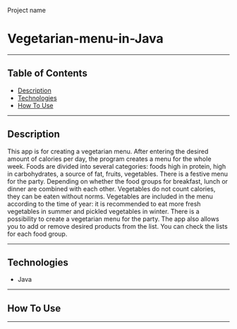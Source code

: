 
Project name

# Vegetarian-menu-in-Java

---

## Table of Contents

- [Description](#description)
- [Technologies](#technologies)
- [How To Use](#how-to-use)

---

## Description

This app is for creating a vegetarian menu. After entering the desired amount of calories per day, the program creates a menu for the whole week.
Foods are divided into several categories: foods high in protein, high in carbohydrates, a source of fat, fruits, vegetables. There is a festive 
menu for the party. Depending on whether the food groups for breakfast, lunch or dinner are combined with each other. Vegetables do not count 
calories, they can be eaten without norms. Vegetables are included in the menu according to the time of year: it is recommended to eat more fresh
vegetables in summer and pickled vegetables in winter. There is a possibility to create a vegetarian menu for the party. The app also allows you 
to add or remove desired products from the list. You can check the lists for each food group.


---

## Technologies

- Java

---

## How To Use


---

